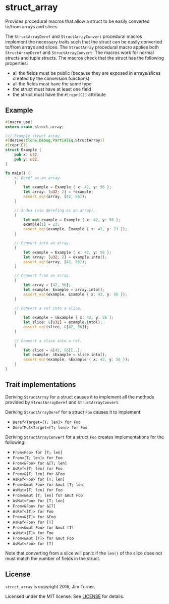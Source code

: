 # struct_array

Provides procedural macros that allow a struct to be easily converted
to/from arrays and slices.

The `StructArrayDeref` and `StructArrayConvert` procedural macros implement
the necessary traits such that the struct can be easily converted to/from
arrays and slices. The `StructArray` procedural macro applies both
`StructArrayDeref` and `StructArrayConvert`. The macros work for normal
structs and tuple structs. The macros check that the struct has the
following properties:

  * all the fields must be public (because they are exposed in
    arrays/slices created by the conversion functions)
  * all the fields must have the same type
  * the struct must have at least one field
  * the struct must have the `#[repr(C)]` attribute

## Example

```rust
#[macro_use]
extern crate struct_array;

/// Example struct array.
#[derive(Clone,Debug,PartialEq,StructArray)]
#[repr(C)]
struct Example {
    pub x: u32,
    pub y: u32,
}

fn main() {
    // Deref as an array.
    {
        let example = Example { x: 42, y: 56 };
        let array: [u32; 2] = *example;
        assert_eq!(array, [42, 56]);
    }

    // Index (via derefing as an array).
    {
        let mut example = Example { x: 42, y: 56 };
        example[1] = 23;
        assert_eq!(example, Example { x: 42, y: 23 });
    }

    // Convert into an array.
    {
        let example = Example { x: 42, y: 56 };
        let array: [u32; 2] = example.into();
        assert_eq!(array, [42, 56]);
    }

    // Convert from an array.
    {
        let array = [42, 56];
        let example: Example = array.into();
        assert_eq!(example, Example { x: 42, y: 56 });
    }

    // Convert a ref into a slice.
    {
        let example = &Example { x: 42, y: 56 };
        let slice: &[u32] = example.into();
        assert_eq!(slice, &[42, 56]);
    }

    // Convert a slice into a ref.
    {
        let slice = &[42, 56][..];
        let example: &Example = slice.into();
        assert_eq!(example, &Example { x: 42, y: 56 });
    }
}

```

## Trait implementations

Deriving `StructArray` for a struct causes it to implement all the methods
provided by `StructArrayDeref` and `StructArrayConvert`.

Deriving `StructArrayDeref` for a struct `Foo` causes it to implement:

* `Deref<Target=[T; len]> for Foo`
* `DerefMut<Target=[T; len]> for Foo`

Deriving `StructArrayConvert` for a struct `Foo` creates implementations
for the following:

* `From<Foo> for [T; len]`
* `From<[T; len]> for Foo`
* `From<&Foo> for &[T; len]`
* `AsRef<[T; len] for Foo`
* `From<&[T; len] for &Foo`
* `AsRef<Foo> for [T; len]`
* `From<&mut Foo> for &mut [T; len]`
* `AsMut<[T; len] for Foo`
* `From<&mut [T; len] for &mut Foo`
* `AsMut<Foo> for [T; len]`
* `From<&Foo> for &[T]`
* `AsRef<[T]> for Foo`
* `From<&[T]> for &Foo`
* `AsRef<Foo> for [T]`
* `From<&mut Foo> for &mut [T]`
* `AsMut<[T]> for Foo`
* `From<&mut [T]> for &mut Foo`
* `AsMut<Foo> for [T]`

Note that converting from a slice will panic if the `len()` of the slice
does not must match the number of fields in the struct.

## License

`struct_array` is copyright 2016, Jim Turner.

Licensed under the MIT license. See [LICENSE](LICENSE) for details.
